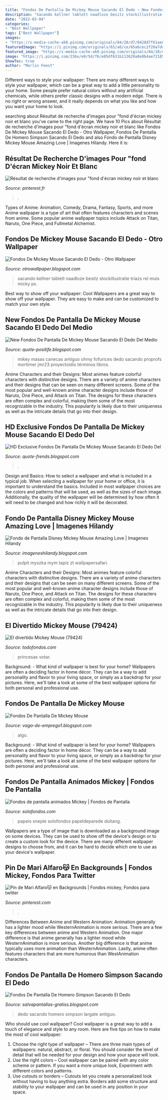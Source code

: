 ```yaml
---
title: "Fondos De Pantalla De Mickey Mouse Sacando El Dedo ~ New Fondos De Pantalla De Mickey Mouse Sacando El Dedo Del Medio"
description: "Sacando kellner tablett naadloze besitz stockillustratie triazs rel muis micky px"
date: "2022-03-04"
categories:
- "Best Wallpaper"
tags: ["Best Wallpaper"]
images:
- "https://s-media-cache-ak0.pinimg.com/originals/84/28/d7/8428d7f61ae8c7398b7fae089ae47d2d.jpg"
featuredImage: "https://i.pinimg.com/originals/65/a6/ce/65a6cec2f20a7dd5873e65e0852a578a.jpg"
featured_image: "https://s-media-cache-ak0.pinimg.com/originals/84/28/d7/8428d7f61ae8c7398b7fae089ae47d2d.jpg"
image: "https://i.pinimg.com/236x/e0/5d/f6/e05df631b113629a8e8b4ae721858f69.jpg"
ShowToc: true
author: "Marlin Feest"
---
```



Different ways to style your wallpaper:
There are many different ways to style your wallpaper, which can be a great way to add a little personality to your home. Some people prefer natural colors without any artificial chemicals, while others prefer classic designs with a modern edge. There is no right or wrong answer, and it really depends on what you like and how you want your home to look.

	

		
searching about Résultat de recherche d&#039;images pour &quot;fond d&#039;écran mickey noir et blanc you've came to the right page. We have 10 Pics about Résultat de recherche d&#039;images pour &quot;fond d&#039;écran mickey noir et blanc like Fondos De Mickey Mouse Sacando El Dedo - Otro Wallpaper, Fondos De Pantalla De Homero Simpson Sacando El Dedo and also Fondo de Pantalla Disney Mickey Mouse Amazing Love | Imagenes Hilandy. Here it is:
		
    
## Résultat De Recherche D&#039;images Pour &quot;fond D&#039;écran Mickey Noir Et Blanc

<img loading=lazy src="https://i.pinimg.com/236x/e0/5d/f6/e05df631b113629a8e8b4ae721858f69.jpg" onerror="this.onerror=null;this.src='https://tse2.mm.bing.net/th?id=OIP.IN76LyCUlCUIbnDFlYCfrwAAAA&amp;pid=15.1';" alt="Résultat de recherche d&#039;images pour &quot;fond d&#039;écran mickey noir et blanc">

_Source: pinterest.fr_

>. 

	

Types of Anime: Animation, Comedy, Drama, Fantasy, Sports, and more
Anime wallpaper is a type of art that often features characters and scenes from anime. Some popular anime wallpaper topics include Attack on Titan, Naruto, One Piece, and Fullmetal Alchemist.

    
## Fondos De Mickey Mouse Sacando El Dedo - Otro Wallpaper

<img loading=lazy src="https://st3.depositphotos.com/2522333/17922/v/600/depositphotos_179227972-stock-illustration-seamless-pattern-with-symbol-of.jpg" onerror="this.onerror=null;this.src='https://tse1.mm.bing.net/th?id=OIP.d_CUiyuu2BWhYhhs7jdQ9gHaHa&amp;pid=15.1';" alt="Fondos De Mickey Mouse Sacando El Dedo - Otro Wallpaper">

_Source: otrowallpaper.blogspot.com_

>sacando kellner tablett naadloze besitz stockillustratie triazs rel muis micky px. 

	

Best way to show off your wallpaper:
Cool Wallpapers are a great way to show off your wallpaper. They are easy to make and can be customized to match your own style.

    
## New Fondos De Pantalla De Mickey Mouse Sacando El Dedo Del Medio

<img loading=lazy src="https://lh3.googleusercontent.com/proxy/7EPm2q8YuoTxKnvhWT6MoeLLvperOXTW4L_1Y72Kxpzo1yM9b60KpWIMJzqwkmoO1zoIVwBN1BurERZUxsRbSZwXMO1fQm3gl9l7zvrGvwra=s0-d" onerror="this.onerror=null;this.src='https://tse4.mm.bing.net/th?id=OIP.I8W4gFnPn7vxHdHyMeMVMQHaEM&amp;pid=15.1';" alt="New Fondos De Pantalla De Mickey Mouse Sacando El Dedo Del Medio">

_Source: quote-positife.blogspot.com_

>mikey masas canecas antiguo ohmy fofurices dedo sacando proprofs mortimer jmr23 proyectoidis términos libros. 

	

Anime Characters and their Designs: Most animes feature colorful characters with distinctive designs.
There are a variety of anime characters and their designs that can be seen on many different screens. Some of the most popular and well-known anime character designs include those of Naruto, One Piece, and Attack on Titan. The designs for these characters are often complex and colorful, making them some of the most recognizable in the industry. This popularity is likely due to their uniqueness as well as the intricate details that go into their design.

    
## HD Exclusive Fondos De Pantalla De Mickey Mouse Sacando El Dedo Del

<img loading=lazy src="https://i0.wp.com/portalgeek.co/wp-content/uploads/2019/08/Screenshot_12-3.jpg?fit=715%2C270" onerror="this.onerror=null;this.src='https://tse2.mm.bing.net/th?id=OIP.KafNU2XR5wfxviDVrXZU6gHaCy&amp;pid=15.1';" alt="HD Exclusive Fondos De Pantalla De Mickey Mouse Sacando El Dedo Del">

_Source: quote-frends.blogspot.com_

>. 

	

Design and Basics: How to select a wallpaper and what is included in a typical job.
When selecting a wallpaper for your home or office, it is important to understand the basics. Included in most wallpaper choices are the colors and patterns that will be used, as well as the sizes of each image. Additionally, the quality of the wallpaper will be determined by how often it will need to be changed and how richly it will be decorated.

    
## Fondo De Pantalla Disney Mickey Mouse Amazing Love | Imagenes Hilandy

<img loading=lazy src="https://4.bp.blogspot.com/-3NZIptJsLX8/UY2cgdkdvuI/AAAAAAAACVo/aNQfAtlxUbE/s1600/Descargar+Pack+Fondo+de+Pantalla+-+Mickey+Mouse+(18).jpg" onerror="this.onerror=null;this.src='https://tse1.mm.bing.net/th?id=OIP.MexRGDuHBcfp861LXHvDaAHaEK&amp;pid=15.1';" alt="Fondo de Pantalla Disney Mickey Mouse Amazing Love | Imagenes Hilandy">

_Source: imageneshilandy.blogspot.com_

>pulpit myszka mym tapiz zt wallpapersafari. 

	

Anime Characters and their Designs: Most animes feature colorful characters with distinctive designs.
There are a variety of anime characters and their designs that can be seen on many different screens. Some of the most popular and well-known anime character designs include those of Naruto, One Piece, and Attack on Titan. The designs for these characters are often complex and colorful, making them some of the most recognizable in the industry. This popularity is likely due to their uniqueness as well as the intricate details that go into their design.

    
## El Divertido Mickey Mouse (79424)

<img loading=lazy src="http://todofondos.com/bin/fondos/07/94/24d.jpg" onerror="this.onerror=null;this.src='https://tse2.mm.bing.net/th?id=OIP.NKzFEkevZY4J-NulFjznxQHaE8&amp;pid=15.1';" alt="El divertido Mickey Mouse (79424)">

_Source: todofondos.com_

>princesas votar. 

	

Background: - What kind of wallpaper is best for your home?
Wallpapers are often a deciding factor in home décor. They can be a way to add personality and flavor to your living space, or simply as a backdrop for your pictures. Here, we'll take a look at some of the best wallpaper options for both personal and professional use.

    
## Fondos De Pantalla De Mickey Mouse

<img loading=lazy src="https://s-media-cache-ak0.pinimg.com/originals/84/28/d7/8428d7f61ae8c7398b7fae089ae47d2d.jpg" onerror="this.onerror=null;this.src='https://tse4.mm.bing.net/th?id=OIP.mIqdsWSKBUNk3N5ZRVL-IQHaHa&amp;pid=15.1';" alt="Fondos De Pantalla De Mickey Mouse">

_Source: vaga-de-emprego1.blogspot.com_

>algo. 

	

Background: - What kind of wallpaper is best for your home?
Wallpapers are often a deciding factor in home décor. They can be a way to add personality and flavor to your living space, or simply as a backdrop for your pictures. Here, we'll take a look at some of the best wallpaper options for both personal and professional use.

    
## Fondos De Pantalla Animados Mickey | Fondos De Pantalla

<img loading=lazy src="http://www.solofondos.com/wp-content/uploads/2016/09/Fondos-de-pantalla-de-Mickey-Mouse-para-Android-575x1024.jpg" onerror="this.onerror=null;this.src='https://tse2.mm.bing.net/th?id=OIP.iO76UCfdv4vcm1EbIFge8QHaNM&amp;pid=15.1';" alt="Fondos de pantalla animados Mickey | Fondos de Pantalla">

_Source: solofondos.com_

>papeis sneple solofondos papeldeparede duitang. 

	

Wallpapers are a type of image that is downloaded as a background image on some devices. They can be used to show off the device's design or to create a custom look for the device. There are many different wallpaper designs to choose from, and it can be hard to decide which one to use as your device's wallpaper.

    
## Pin De Mari Alfaro😽 En Backgrounds | Fondos Mickey, Fondos Para Twitter

<img loading=lazy src="https://i.pinimg.com/originals/65/a6/ce/65a6cec2f20a7dd5873e65e0852a578a.jpg" onerror="this.onerror=null;this.src='https://tse1.mm.bing.net/th?id=OIP.CbAiRq302WYIit7VLSIPiwAAAA&amp;pid=15.1';" alt="Pin de Mari Alfaro😽 en Backgrounds | Fondos mickey, Fondos para twitter">

_Source: pinterest.com_

>. 

	

Differences Between Anime and Western Animation: Animation generally has a lighter mood while WesternAnimation is more serious.
There are a few key differences between anime and Western Animation. One major difference is that anime generally has a lighter mood while WesternAnimation is more serious. Another big difference is that anime typically uses more animation than WesternAnimation. Lastly, anime often features characters that are more humorous than WestAnimation characters.

    
## Fondos De Pantalla De Homero Simpson Sacando El Dedo

<img loading=lazy src="https://i.pinimg.com/originals/ed/f8/1e/edf81ef03b011453cd45f7ac4d5df84c.jpg" onerror="this.onerror=null;this.src='https://tse4.mm.bing.net/th?id=OIP.naJMp-AEAnxdpAO-gIFntgHaLT&amp;pid=15.1';" alt="Fondos De Pantalla De Homero Simpson Sacando El Dedo">

_Source: salvapantallas-gratiss.blogspot.com_

>dedo sacando homero simpson largate antiguo. 

	

Who should use cool wallpaper?
Cool wallpaper is a great way to add a touch of elegance and style to any room. Here are five tips on how to make the most of cool wallpaper: 
1) Choose the right type of wallpaper – There are three main types of wallpapers: natural, abstract, or floral. You should consider the level of detail that will be needed for your design and how your space will look. 
2) Use the right colors – Cool wallpaper can be paired with any color scheme or pattern. If you want a more unique look, Experiment with different colors and patterns. 
3) Use cutouts or borders – Cutouts let you create a personalized look without having to buy anything extra. Borders add some structure and stability to your wallpaper and can be used in any position in your space.

